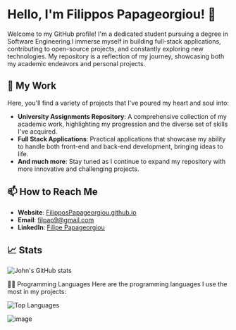 # Hello, I'm Filippos Papageorgiou! 👋

Welcome to my GitHub profile! I'm a dedicated student pursuing a degree in Software Engineering.I immerse myself in building full-stack applications, contributing to open-source projects, and constantly exploring new technologies. My repository is a reflection of my journey, showcasing both my academic endeavors and personal projects.

## 🚀 My Work

Here, you'll find a variety of projects that I've poured my heart and soul into:

- **University Assignments Repository**: A comprehensive collection of my academic work, highlighting my progression and the diverse set of skills I've acquired.
- **Full Stack Applications**: Practical applications that showcase my ability to handle both front-end and back-end development, bringing ideas to life.
- **And much more**: Stay tuned as I continue to expand my repository with more innovative and challenging projects.

## 📫 How to Reach Me

- **Website**: [FilipposPapageorgiou.github.io](https://FilipposPapageorgiou.github.io)
- **Email**: [filpap9@gmail.com](mailto:filpap9@gmail.com)
- **LinkedIn**: [Filipe Papageorgiou](https://www.linkedin.com/in/filipe-papageorgiou-55491b27b/)

## 📈 Stats
![John's GitHub stats](https://github-readme-stats.vercel.app/api?username=Filippospapageorgiou&show_icons=true&theme=radical)

👨‍💻 Programming Languages
Here are the programming languages I use the most in my projects:

![Top Languages](https://github-readme-stats.vercel.app/api/top-langs/?username=Filippospapageorgiou&layout=compact&theme=radical)

![image](https://github.com/Filippospapageorgiou/Filippospapageorgiou/assets/87243873/a2fc4b8c-b2d2-447e-a144-2d6b24552933)


